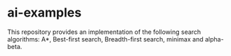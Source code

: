 # ai-examples
This repository provides an implementation of the following search algorithms: A*, Best-first search, Breadth-first search, minimax and alpha-beta.
